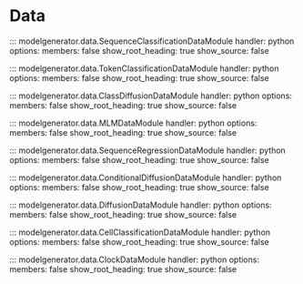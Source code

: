 # Data

::: modelgenerator.data.SequenceClassificationDataModule
    handler: python
    options:
      members: false
      show_root_heading: true
      show_source: false

::: modelgenerator.data.TokenClassificationDataModule
    handler: python
    options:
      members: false
      show_root_heading: true
      show_source: false

::: modelgenerator.data.ClassDiffusionDataModule
    handler: python
    options:
      members: false
      show_root_heading: true
      show_source: false

::: modelgenerator.data.MLMDataModule
    handler: python
    options:
      members: false
      show_root_heading: true
      show_source: false

::: modelgenerator.data.SequenceRegressionDataModule
    handler: python
    options:
      members: false
      show_root_heading: true
      show_source: false

::: modelgenerator.data.ConditionalDiffusionDataModule
    handler: python
    options:
      members: false
      show_root_heading: true
      show_source: false

::: modelgenerator.data.DiffusionDataModule
    handler: python
    options:
      members: false
      show_root_heading: true
      show_source: false

::: modelgenerator.data.CellClassificationDataModule
    handler: python
    options:
      members: false
      show_root_heading: true
      show_source: false

::: modelgenerator.data.ClockDataModule
    handler: python
    options:
      members: false
      show_root_heading: true
      show_source: false

